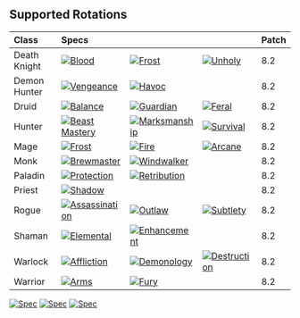 ## Supported Rotations
| Class        | Specs                                                                                   |                                                                                     |                                                                                 | Patch  |
| :---         | :---                                                                                    | :---                                                                                | :---                                                                            | :---   |
| Death Knight | [![Blood](https://img.shields.io/badge/Blood-OK-brightgreen.svg)]()                     | [![Frost](https://img.shields.io/badge/Frost-OK-brightgreen.svg)]()                | [![Unholy](https://img.shields.io/badge/Unholy-OK-brightgreen.svg)]()           |  8.2  |
| Demon Hunter | [![Vengeance](https://img.shields.io/badge/Vengeance-OK-brightgreen.svg)]()             | [![Havoc](https://img.shields.io/badge/Havoc-OK-brightgreen.svg)]()                 |                                                                                 |  8.2  |
| Druid        | [![Balance](https://img.shields.io/badge/Balance-OK-brightgreen.svg)]()                 | [![Guardian](https://img.shields.io/badge/Guardian-OK-brightgreen.svg)]()           | [![Feral](https://img.shields.io/badge/Feral-OK-brightgreen.svg)]()               |  8.2  |
| Hunter       | [![Beast Mastery](https://img.shields.io/badge/Beast%20Mastery-OK-brightgreen.svg)]()   | [![Marksmanship](https://img.shields.io/badge/Marksmanship-OK-brightgreen.svg)]()   | [![Survival](https://img.shields.io/badge/Survival-OK-brightgreen.svg)]()           |  8.2  |
| Mage         | [![Frost](https://img.shields.io/badge/Frost-OK-brightgreen.svg)]()                    | [![Fire](https://img.shields.io/badge/Fire-OK-brightgreen.svg)]()                   | [![Arcane](https://img.shields.io/badge/Arcane-OK-brightgreen.svg)]()           |  8.2  |
| Monk         | [![Brewmaster](https://img.shields.io/badge/Brewmaster-OK-brightgreen.svg)]()           | [![Windwalker](https://img.shields.io/badge/Windwalker-OK-brightgreen.svg)]()       |                                                                                 |  8.2  |
| Paladin      | [![Protection](https://img.shields.io/badge/Protection-OK-brightgreen.svg)]()          | [![Retribution](https://img.shields.io/badge/Retribution-OK-brightgreen.svg)]()     |                                                                                 |  8.2  |
| Priest       | [![Shadow](https://img.shields.io/badge/Shadow-OK-brightgreen.svg)]()                   |                                                                                     |                                                                                 |  8.2  |
| Rogue        | [![Assassination](https://img.shields.io/badge/Assassination-OK-brightgreen.svg)]()    | [![Outlaw](https://img.shields.io/badge/Outlaw-OK-brightgreen.svg)]()               | [![Subtlety](https://img.shields.io/badge/Subtlety-OK-brightgreen.svg)]()       |  8.2  |
| Shaman       | [![Elemental](https://img.shields.io/badge/Elemental-OK-brightgreen.svg)]()            | [![Enhancement](https://img.shields.io/badge/Enhancement-OK-brightgreen.svg)]()     |                                                                                 |  8.2  |
| Warlock      | [![Affliction](https://img.shields.io/badge/Affliction-OK-brightgreen.svg)]()           | [![Demonology](https://img.shields.io/badge/Demonology-OK-brightgreen.svg)]()       | [![Destruction](https://img.shields.io/badge/Destruction-OK-brightgreen.svg)]()   |  8.2  |
| Warrior      | [![Arms](https://img.shields.io/badge/Arms-OK-brightgreen.svg)]()                           | [![Fury](https://img.shields.io/badge/Fury-OK-brightgreen.svg)]()                   |                                                                                 |  8.2  |

[![Spec](https://img.shields.io/badge/Spec-OK-brightgreen.svg)]() [![Spec](https://img.shields.io/badge/Spec-OK-brightgreen.svg)]() [![Spec](https://img.shields.io/badge/Spec-Outdated-red.svg)]()
